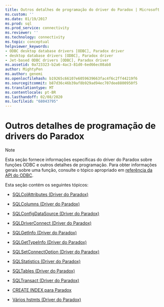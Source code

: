 ```yaml
---
title: Outros detalhes de programação do driver do Paradox | Microsoft Docs
ms.custom: ''
ms.date: 01/19/2017
ms.prod: sql
ms.prod_service: connectivity
ms.reviewer: ''
ms.technology: connectivity
ms.topic: conceptual
helpviewer_keywords:
- ODBC desktop database drivers [ODBC], Paradox driver
- desktop database drivers [ODBC], Paradox driver
- Jet-based ODBC drivers [ODBC], Paradox driver
ms.assetid: 0a723323-b2a6-4ac3-81d0-6ed66ec08ab8
author: MightyPen
ms.author: genemi
ms.openlocfilehash: b19265c66107e6059639663fac4f6c2ff44219f6
ms.sourcegitcommit: b87d36c46b39af8b929ad94ec707dee8800950f5
ms.translationtype: MT
ms.contentlocale: pt-BR
ms.lasthandoff: 02/08/2020
ms.locfileid: "68043795"
---
```

# <a name="other-paradox-driver-programming-details"></a>Outros detalhes de programação de drivers do Paradox
> [!NOTE]  
>  Esta seção fornece informações específicas do driver do Paradox sobre funções ODBC e outros detalhes de programação. Para obter informações gerais sobre uma função, consulte o tópico apropriado em [referência da API do ODBC](../../odbc/reference/syntax/odbc-api-reference.md).  
  
 Esta seção contém os seguintes tópicos:  
  
-   [SQLColAttributes (Driver do Paradox)](../../odbc/microsoft/sqlcolattributes-paradox-driver.md)  
  
-   [SQLColumns (Driver do Paradox)](../../odbc/microsoft/sqlcolumns-paradox-driver.md)  
  
-   [SQLConfigDataSource (Driver do Paradox)](../../odbc/microsoft/sqlconfigdatasource-paradox-driver.md)  
  
-   [SQLDriverConnect (Driver do Paradox)](../../odbc/microsoft/sqldriverconnect-paradox-driver.md)  
  
-   [SQLGetInfo (Driver do Paradox)](../../odbc/microsoft/sqlgetinfo-paradox-driver.md)  
  
-   [SQLGetTypeInfo (Driver do Paradox)](../../odbc/microsoft/sqlgettypeinfo-paradox-driver.md)  
  
-   [SQLSetConnectOption (Driver do Paradox)](../../odbc/microsoft/sqlsetconnectoption-paradox-driver.md)  
  
-   [SQLStatistics (Driver do Paradox)](../../odbc/microsoft/sqlstatistics-paradox-driver.md)  
  
-   [SQLTables (Driver do Paradox)](../../odbc/microsoft/sqltables-paradox-driver.md)  
  
-   [SQLTransact (Driver do Paradox)](../../odbc/microsoft/sqltransact-paradox-driver.md)  
  
-   [CREATE INDEX para Paradox](../../odbc/microsoft/create-index-for-paradox.md)  
  
-   [Vários hstmts (Driver do Paradox)](../../odbc/microsoft/multiple-hstmts-paradox-driver.md)
